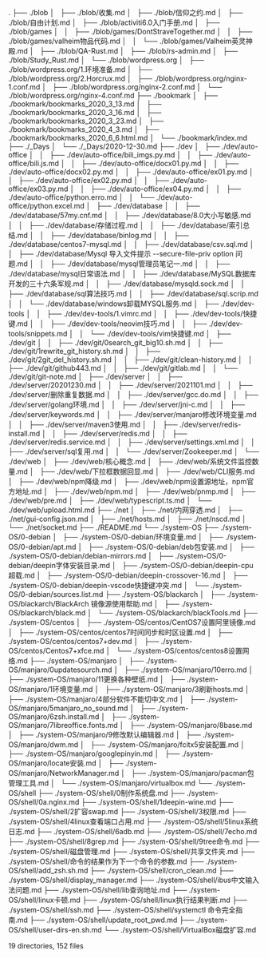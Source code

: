 .
├── ./blob
│   ├── ./blob/收集.md
│   ├── ./blob/信仰之约.md
│   ├── ./blob/自由计划.md
│   ├── ./blob/activiti6.0入门手册.md
│   ├── ./blob/games
│   │   ├── ./blob/games/DontStraveTogether.md
│   │   ├── ./blob/games/valheim物品代码.md
│   │   └── ./blob/games/Valheim英灵神殿.md
│   ├── ./blob/QA-Rust.md
│   ├── ./blob/rs-admin.md
│   ├── ./blob/Study_Rust.md
│   └── ./blob/wordpress.org
│       ├── ./blob/wordpress.org/1.环境准备.md
│       ├── ./blob/wordpress.org/2.Horcrux.md
│       ├── ./blob/wordpress.org/nginx-1.conf.md
│       ├── ./blob/wordpress.org/nginx-2.conf.md
│       └── ./blob/wordpress.org/nginx-4.conf.md
├── ./bookmark
│   ├── ./bookmark/bookmarks_2020_3_13.md
│   ├── ./bookmark/bookmarks_2020_3_16.md
│   ├── ./bookmark/bookmarks_2020_3_23.md
│   ├── ./bookmark/bookmarks_2020_4_3.md
│   ├── ./bookmark/bookmarks_2020_6_6.html.md
│   └── ./bookmark/index.md
├── ./_Days
│   └── ./_Days/2020-12-30.md
├── ./dev
│   ├── ./dev/auto-office
│   │   ├── ./dev/auto-office/bili_imgs.py.md
│   │   ├── ./dev/auto-office/bili.js.md
│   │   ├── ./dev/auto-office/docx01.py.md
│   │   ├── ./dev/auto-office/docx02.py.md
│   │   ├── ./dev/auto-office/ex01.py.md
│   │   ├── ./dev/auto-office/ex02.py.md
│   │   ├── ./dev/auto-office/ex03.py.md
│   │   ├── ./dev/auto-office/ex04.py.md
│   │   ├── ./dev/auto-office/python.erro.md
│   │   └── ./dev/auto-office/python.excel.md
│   ├── ./dev/database
│   │   ├── ./dev/database/57my.cnf.md
│   │   ├── ./dev/database/8.0大小写敏感.md
│   │   ├── ./dev/database/存储过程.md
│   │   ├── ./dev/database/索引总结.md
│   │   ├── ./dev/database/binlog.md
│   │   ├── ./dev/database/centos7-mysql.md
│   │   ├── ./dev/database/csv.sql.md
│   │   ├── ./dev/database/Mysql 导入文件提示 --secure-file-priv option 问题.md
│   │   ├── ./dev/database/mysql管理员笔记一.md
│   │   ├── ./dev/database/mysql日常语法.md
│   │   ├── ./dev/database/MySQL数据库开发的三十六条军规.md
│   │   ├── ./dev/database/mysqld.sock.md
│   │   ├── ./dev/database/sql算法技巧.md
│   │   ├── ./dev/database/sql.scrip.md
│   │   └── ./dev/database/windows卸载MYSQL服务.md
│   ├── ./dev/dev-tools
│   │   ├── ./dev/dev-tools/1.vimrc.md
│   │   ├── ./dev/dev-tools/快捷键.md
│   │   ├── ./dev/dev-tools/neovim技巧.md
│   │   ├── ./dev/dev-tools/snippets.md
│   │   └── ./dev/dev-tools/vim快捷键.md
│   ├── ./dev/git
│   │   ├── ./dev/git/0search_git_big10.sh.md
│   │   ├── ./dev/git/1rewrite_git_history.sh.md
│   │   ├── ./dev/git/2git_del_history.sh.md
│   │   ├── ./dev/git/clean-history.md
│   │   ├── ./dev/git/github443.md
│   │   ├── ./dev/git/gitlab.md
│   │   └── ./dev/git/git-note.md
│   ├── ./dev/server
│   │   ├── ./dev/server/20201230.md
│   │   ├── ./dev/server/2021101.md
│   │   ├── ./dev/server/删除重复数据.md
│   │   ├── ./dev/server/gcc.do.md
│   │   ├── ./dev/server/golang环境.md
│   │   ├── ./dev/server/jni-c.md
│   │   ├── ./dev/server/keywords.md
│   │   ├── ./dev/server/manjaro修改环境变量.md
│   │   ├── ./dev/server/maven3使用.md
│   │   ├── ./dev/server/redis-install.md
│   │   ├── ./dev/server/redis.md
│   │   ├── ./dev/server/redis.service.md
│   │   ├── ./dev/server/settings.xml.md
│   │   ├── ./dev/server/sql复用.md
│   │   └── ./dev/server/Zookeeper.md
│   └── ./dev/web
│       ├── ./dev/web/核心概念.md
│       ├── ./dev/web/系统文件监控数量.md
│       ├── ./dev/web/下拉框数据回显.md
│       ├── ./dev/web/CLI服务.md
│       ├── ./dev/web/npm降级.md
│       ├── ./dev/web/npm设置源地址，npm官方地址.md
│       ├── ./dev/web/npm.md
│       ├── ./dev/web/pnmp.md
│       ├── ./dev/web/pre.md
│       ├── ./dev/web/typescript.ts.md
│       └── ./dev/web/upload.html.md
├── ./net
│   ├── ./net/内网穿透.md
│   ├── ./net/gui-config.json.md
│   ├── ./net/hosts.md
│   ├── ./net/nscd.md
│   └── ./net/socket.md
├── ./README.md
└── ./system-OS
    ├── ./system-OS/0-debian
    │   ├── ./system-OS/0-debian/环境变量.md
    │   ├── ./system-OS/0-debian/apt.md
    │   ├── ./system-OS/0-debian/deb包安装.md
    │   ├── ./system-OS/0-debian/debian-mirrors.md
    │   ├── ./system-OS/0-debian/deepin字体安装目录.md
    │   ├── ./system-OS/0-debian/deepin-cpu超载.md
    │   ├── ./system-OS/0-debian/deepin-crossover-16.md
    │   ├── ./system-OS/0-debian/deepin-vscode快捷键冲突.md
    │   └── ./system-OS/0-debian/sources.list.md
    ├── ./system-OS/blackarch
    │   ├── ./system-OS/blackarch/BlackArch 镜像源使用帮助.md
    │   ├── ./system-OS/blackarch/black.md
    │   └── ./system-OS/blackarch/blackTools.md
    ├── ./system-OS/centos
    │   ├── ./system-OS/centos/CentOS7设置阿里镜像.md
    │   ├── ./system-OS/centos/centos7时间同步和时区设置.md
    │   ├── ./system-OS/centos/centos7+dev.md
    │   ├── ./system-OS/centos/Centos7+xfce.md
    │   └── ./system-OS/centos/centos8设置网络.md
    ├── ./system-OS/manjaro
    │   ├── ./system-OS/manjaro/0updatesourch.md
    │   ├── ./system-OS/manjaro/10erro.md
    │   ├── ./system-OS/manjaro/11更换各种壁纸.md
    │   ├── ./system-OS/manjaro/1环境变量.md
    │   ├── ./system-OS/manjaro/3刷新hosts.md
    │   ├── ./system-OS/manjaro/4部分软件不能切中文.md
    │   ├── ./system-OS/manjaro/5manjaro_no_sound.md
    │   ├── ./system-OS/manjaro/6zsh.install.md
    │   ├── ./system-OS/manjaro/7libreoffice.fonts.md
    │   ├── ./system-OS/manjaro/8base.md
    │   ├── ./system-OS/manjaro/9修改默认编辑器.md
    │   ├── ./system-OS/manjaro/dwm.md
    │   ├── ./system-OS/manjaro/fcitx5安装配置.md
    │   ├── ./system-OS/manjaro/googlepinyin.md
    │   ├── ./system-OS/manjaro/locate安装.md
    │   ├── ./system-OS/manjaro/NetworkManager.md
    │   ├── ./system-OS/manjaro/pacman包管理工具.md
    │   └── ./system-OS/manjaro/virtualbox.md
    └── ./system-OS/shell
        ├── ./system-OS/shell/0制作系统盘.md
        ├── ./system-OS/shell/0a.nginx.md
        ├── ./system-OS/shell/1deepin-wine.md
        ├── ./system-OS/shell/2扩容swap.md
        ├── ./system-OS/shell/3权限.md
        ├── ./system-OS/shell/4linux查看端口占用.md
        ├── ./system-OS/shell/5linux系统日志.md
        ├── ./system-OS/shell/6adb.md
        ├── ./system-OS/shell/7echo.md
        ├── ./system-OS/shell/8grep.md
        ├── ./system-OS/shell/9tree命令.md
        ├── ./system-OS/shell/磁盘管理.md
        ├── ./system-OS/shell/共享文件夹.md
        ├── ./system-OS/shell/命令的结果作为下一个命令的参数.md
        ├── ./system-OS/shell/add_zsh.sh.md
        ├── ./system-OS/shell/cron_clean.md
        ├── ./system-OS/shell/display_manager.md
        ├── ./system-OS/shell/ibus中文输入法问题.md
        ├── ./system-OS/shell/lib查询地址.md
        ├── ./system-OS/shell/linux卡顿.md
        ├── ./system-OS/shell/linux执行结果判断.md
        ├── ./system-OS/shell/ssh.md
        ├── ./system-OS/shell/systemctl 命令完全指南.md
        ├── ./system-OS/shell/update_root_pwd.md
        ├── ./system-OS/shell/user-dirs-en.sh.md
        └── ./system-OS/shell/VirtualBox磁盘扩容.md

19 directories, 152 files
